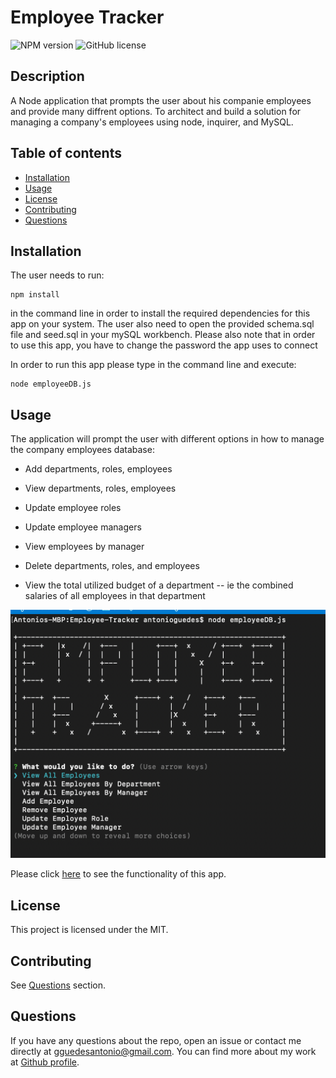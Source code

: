 # Employee Tracker
![NPM version](https://img.shields.io/badge/npm-6.14.7-green)
![GitHub license](https://img.shields.io/badge/License-MIT-blue.svg)

  ## Description
  A Node application that prompts the user about his companie employees and provide many diffrent options.
  To architect and build a solution for managing a company's employees using node, inquirer, and MySQL.
  
  ## Table of contents
  
  * [Installation](#installation)
  * [Usage](#usage)
  * [License](#license)
  * [Contributing](#contributing)
  * [Questions](#questions)
  

  ## Installation
  The user needs to run:
  ```
  npm install
  ```
  in the command line in order to install the required dependencies for this app on your system. 
  The user also need to open the provided schema.sql file and seed.sql in your mySQL workbench.
  Please also note that in order to use this app, you have to change the password the app uses to connect
  
  In order to run this app please type in the command line and execute:
  ```
  node employeeDB.js
  ```

  ## Usage
  The application will prompt the user with different options in how to manage the company employees database:

-   Add departments, roles, employees

-   View departments, roles, employees

-   Update employee roles

-   Update employee managers

-   View employees by manager

-   Delete departments, roles, and employees

-   View the total utilized budget of a department -- ie the combined salaries of all employees in that department

  ![inquirer](./Assets/EmployeeTracker.png)

  Please click [here](https://drive.google.com/file/d/1hGJstr4FPXz8M642CLtMm9xgpa1vZnmn/view) to see the functionality of this app.

  ## License
  This project is licensed under the MIT.

  ## Contributing
  See [Questions](#Questions) section.

  ## Questions
  If you have any questions about the repo, open an issue or contact me directly at gguedesantonio@gmail.com. 
  You can find more about my work at [Github profile](https://github.com/guedesantonio). 
